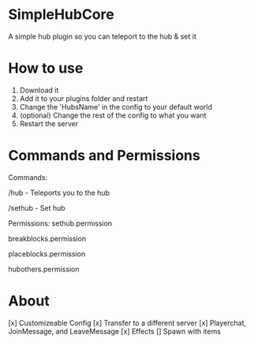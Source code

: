 # SimpleHubCore
A simple hub plugin so you can teleport to the hub & set it
# How to use
1. Download it
2. Add it to your plugins folder and restart
3. Change the 'HubsName' in the config to your default world
4. (optional) Change the rest of the config to what you want
5. Restart the server
# Commands and Permissions
Commands:
  
  /hub - Teleports you to the hub
   
   
  /sethub - Set hub
  
  
Permissions:
  sethub.permission
  
  
  breakblocks.permission
  
  
  placeblocks.permission
  
  
  hubothers.permission
# About
[x] Customizeable Config
[x] Transfer to a different server
[x] Playerchat, JoinMessage, and LeaveMessage
[x] Effects
[] Spawn with items
